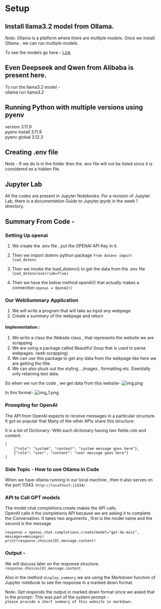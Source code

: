 # Setup

## **Install llama3.2 model from Ollama.**

*Note:* Ollama is a platform where there are multiple models. Once we install Ollama , we can run multiple models.

To see the models go here - [Link](your-link)

## Even Deepseek and Qwen from Alibaba is present here.
To run the llama3.2 model -<br>
ollama run llama3.2<br>



## Running Python with multiple versions using pyenv<br>
version 3.11.9 <br>
pyenv install 3.11.9<br>
pyenv global 3.12.3<br>



## Creating .env file
[//]: # (Create a .env file and add the OPEN AI Key with the keyword OPENAI_API_KEY)

Note - If we do ls in the folder then the .env file will not be listed since it is considered as a hidden file.


## Jupyter Lab
All the codes are present in Jupyter Notebooks.
For a revision of Jupyter Lab, there is a documentation Guide to Jupyter.ipynb in 
the week 1 directory.

[//]: # (Note - To run a command in jupyter notebook like we do in CLI we can use !)

[//]: # (Example - !pip install google)

[//]: # (Or !ls)



## Summary From Code -

### Setting Up openai
1. We create the .env file , put the OPENAI API Key in it.
2. Then we import dotenv python package 
    ```from dotenv import load_dotenv```
3. Then we invoke the load_dotenv() to get the data from the .env file
    ```load_dotenv(override=True)```


4. Then we have the below method openAI() that actually makes a connection
    ```openai = OpenAI()```


### Our WebSummary Application
1. We will write a program that will take as input any webpage 
2. Create a summary of the webpage and return

#### Implementation :
1. We write a class the Website class , that represents the website we are scrapping
2. We are using a package called Beautiful Soup that is used to parse webpages. (web scrapping)
3. We can use this package to get any data from the webpage like here we are getting the title.
4. We can also pluck out the styling , ,images , formatting etc. Esentially only retaining text data.

So when we run the code , we get data from this website-
![img.png](images/img.png)

In this format-
![img_1.png](images/img_1.png)



### Prompting for OpenAI
The API from OpenAI expects to receive messages in a particular structure.
It got so popular that Many of the other APIs share this structure:

It is a list of Dictionary-
With each dictionary having two fields role and content.
```
[
    {"role": "system", "content": "system message goes here"},
    {"role": "user", "content": "user message goes here"}
]
```

### Side Topic - How to use Ollama in Code
When we have ollama running in our local machine , then it also serves on the port 11343. ```http://localhost:11434/```

### API to Call GPT models
The model chat.completions.create makes the API calls.<br>
OpenAI calls it the completions API because we are asking it to complete the Conversation.
It takes two arguments , first is the model name and the second is the message 
``` 
response = openai.chat.completions.create(model="gpt-4o-mini", messages=messages)
print(response.choices[0].message.content)
```


### Output -
We will discuss later on the response structure.
```response.choices[0].message.content```

Also in the method ```display_summary``` we are using the Markdown function of
Jupyter notebook to see the response in a marked down format.

Note- Gpt responds the output in marked down format since we asked that in the prompt-
This was part of the system prompt - <br>
```please provide a short summary of this website in markdown.```

